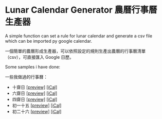 # Lunar Calendar Generator 農曆行事曆生產器

A simple function can set a rule for lunar calendar and generate a csv file which can be imported py google calendar.

一個簡單的農曆形成生產器，可以依照設定的規則生產出農曆的行事曆清單（csv），可直接匯入 Google 日歷。

Some samples i have done:

一些我做過的行事曆：

- 十齋日 [[preview]](https://calendar.google.com/calendar/embed?src=8f6ntp405spcjc01i43v0mio3g%40group.calendar.google.com&ctz=Asia%2FTaipei) [[iCal]](https://calendar.google.com/calendar/ical/8f6ntp405spcjc01i43v0mio3g%40group.calendar.google.com/public/basic.ics)
- 六齋日 [[preview]](https://calendar.google.com/calendar/embed?src=7vbqeaakvclmviii0ostsasl60%40group.calendar.google.com&ctz=Asia%2FTaipei) [[iCal]](https://calendar.google.com/calendar/ical/7vbqeaakvclmviii0ostsasl60%40group.calendar.google.com/public/basic.ics)
- 四齋日 [[preview]](https://calendar.google.com/calendar/embed?src=j4tlnhqi2t917svc33f2ore9bc%40group.calendar.google.com&ctz=Asia%2FTaipei) [[iCal]](https://calendar.google.com/calendar/ical/j4tlnhqi2t917svc33f2ore9bc%40group.calendar.google.com/public/basic.ics)
- 初一十五 [[preview]](https://calendar.google.com/calendar/embed?src=jcnhtp376ck36g7tr5cd4nldao%40group.calendar.google.com&ctz=Asia%2FTaipei) [[iCal]](https://calendar.google.com/calendar/ical/jcnhtp376ck36g7tr5cd4nldao%40group.calendar.google.com/public/basic.ics)
- 初二十六 [[preview]](https://calendar.google.com/calendar/embed?src=0no7u47s3ckucddgtvmsllromc%40group.calendar.google.com&ctz=Asia%2FTaipei) [[iCal]](https://calendar.google.com/calendar/ical/0no7u47s3ckucddgtvmsllromc%40group.calendar.google.com/public/basic.ics)



